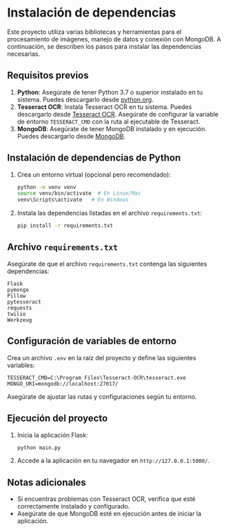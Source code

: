# Instalación de dependencias

Este proyecto utiliza varias bibliotecas y herramientas para el procesamiento de imágenes, manejo de datos y conexión con MongoDB. A continuación, se describen los pasos para instalar las dependencias necesarias.

## Requisitos previos

1. **Python**: Asegúrate de tener Python 3.7 o superior instalado en tu sistema. Puedes descargarlo desde [python.org](https://www.python.org/).
2. **Tesseract OCR**: Instala Tesseract OCR en tu sistema. Puedes descargarlo desde [Tesseract OCR](https://github.com/tesseract-ocr/tesseract). Asegúrate de configurar la variable de entorno `TESSERACT_CMD` con la ruta al ejecutable de Tesseract.
3. **MongoDB**: Asegúrate de tener MongoDB instalado y en ejecución. Puedes descargarlo desde [MongoDB](https://www.mongodb.com/try/download/community).

## Instalación de dependencias de Python

1. Crea un entorno virtual (opcional pero recomendado):
   ```bash
   python -m venv venv
   source venv/bin/activate  # En Linux/Mac
   venv\Scripts\activate   # En Windows
   ```

2. Instala las dependencias listadas en el archivo `requirements.txt`:
   ```bash
   pip install -r requirements.txt
   ```

## Archivo `requirements.txt`

Asegúrate de que el archivo `requirements.txt` contenga las siguientes dependencias:

```
Flask
pymongo
Pillow
pytesseract
requests
twilio
Werkzeug
```

## Configuración de variables de entorno

Crea un archivo `.env` en la raíz del proyecto y define las siguientes variables:

```
TESSERACT_CMD=C:\Program Files\Tesseract-OCR\tesseract.exe
MONGO_URI=mongodb://localhost:27017/
```

Asegúrate de ajustar las rutas y configuraciones según tu entorno.

## Ejecución del proyecto

1. Inicia la aplicación Flask:
   ```bash
   python main.py
   ```

2. Accede a la aplicación en tu navegador en `http://127.0.0.1:5000/`.

## Notas adicionales

- Si encuentras problemas con Tesseract OCR, verifica que esté correctamente instalado y configurado.
- Asegúrate de que MongoDB esté en ejecución antes de iniciar la aplicación.